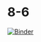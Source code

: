 # 8-6
[![Binder](https://mybinder.org/badge_logo.svg)](https://mybinder.org/v2/gh/Chia-HaoCHANG/8-6/HEAD)
